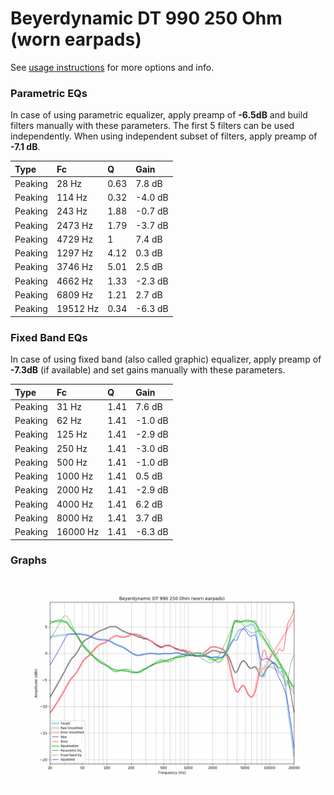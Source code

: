 # Beyerdynamic DT 990 250 Ohm (worn earpads)
See [usage instructions](https://github.com/jaakkopasanen/AutoEq#usage) for more options and info.

### Parametric EQs
In case of using parametric equalizer, apply preamp of **-6.5dB** and build filters manually
with these parameters. The first 5 filters can be used independently.
When using independent subset of filters, apply preamp of **-7.1 dB**.

| Type    | Fc       |    Q | Gain    |
|:--------|:---------|:-----|:--------|
| Peaking | 28 Hz    | 0.63 | 7.8 dB  |
| Peaking | 114 Hz   | 0.32 | -4.0 dB |
| Peaking | 243 Hz   | 1.88 | -0.7 dB |
| Peaking | 2473 Hz  | 1.79 | -3.7 dB |
| Peaking | 4729 Hz  | 1    | 7.4 dB  |
| Peaking | 1297 Hz  | 4.12 | 0.3 dB  |
| Peaking | 3746 Hz  | 5.01 | 2.5 dB  |
| Peaking | 4662 Hz  | 1.33 | -2.3 dB |
| Peaking | 6809 Hz  | 1.21 | 2.7 dB  |
| Peaking | 19512 Hz | 0.34 | -6.3 dB |

### Fixed Band EQs
In case of using fixed band (also called graphic) equalizer, apply preamp of **-7.3dB**
(if available) and set gains manually with these parameters.

| Type    | Fc       |    Q | Gain    |
|:--------|:---------|:-----|:--------|
| Peaking | 31 Hz    | 1.41 | 7.6 dB  |
| Peaking | 62 Hz    | 1.41 | -1.0 dB |
| Peaking | 125 Hz   | 1.41 | -2.9 dB |
| Peaking | 250 Hz   | 1.41 | -3.0 dB |
| Peaking | 500 Hz   | 1.41 | -1.0 dB |
| Peaking | 1000 Hz  | 1.41 | 0.5 dB  |
| Peaking | 2000 Hz  | 1.41 | -2.9 dB |
| Peaking | 4000 Hz  | 1.41 | 6.2 dB  |
| Peaking | 8000 Hz  | 1.41 | 3.7 dB  |
| Peaking | 16000 Hz | 1.41 | -6.3 dB |

### Graphs
![](./Beyerdynamic%20DT%20990%20250%20Ohm%20(worn%20earpads).png)
